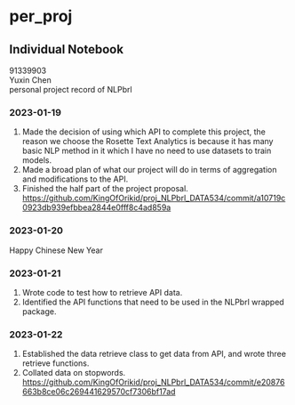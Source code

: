 # per_proj
## Individual Notebook
91339903     
Yuxin Chen       
personal project record of NLPbrl          

### 2023-01-19
1. Made the decision of using which API to complete this project, the reason we choose the Rosette Text Analytics
is because it has many basic NLP method in it which I have no need to use datasets to train models.
2. Made a broad plan of what our project will do in terms of aggregation and modifications to the API.
3. Finished the half part of the project proposal. https://github.com/KingOfOrikid/proj_NLPbrl_DATA534/commit/a10719c0923db939efbbea2844e0fff8c4ad859a

### 2023-01-20
Happy Chinese New Year            

### 2023-01-21
1. Wrote code to test how to retrieve API data.           
2. Identified the API functions that need to be used in the NLPbrl wrapped package.     

### 2023-01-22
1. Established the data retrieve class to get data from API, and wrote three retrieve functions.
2. Collated data on stopwords.
https://github.com/KingOfOrikid/proj_NLPbrl_DATA534/commit/e20876663b8ce06c269441629570cf7306bf17ad
